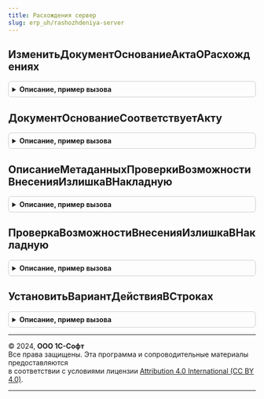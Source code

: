 ```yaml
---
title: Расхождения сервер
slug: erp_uh/rashozhdeniya-server
---
```



## ИзменитьДокументОснованиеАктаОРасхождениях
<details style="margin: 1em 0; padding: 0.5em; border: 1px solid #ccc; border-radius: 6px;">

<summary style="font-weight: bold; cursor: pointer;">Описание, пример вызова</summary>

```bsl

// Изменяет документ основание Акта о расхождениях в соответствии с актом.
// Перед изменением выполняется проверка, что изменения требуются.
//
// Параметры:
//  АктОРасхождениях  - ДокументСсылка.АктОРасхожденияхПослеОтгрузки - акт о расхождениях.
//  Основание         - ДокументСсылка.РеализацияТоваровУслуг, ДокументСсылка.ВозвратТоваровПоставщику, ДокументСсылка.ВозвратТоваровОтКлиента -
//                      основание акта, которое подлежит изменению.
//
Процедура ИзменитьДокументОснованиеАктаОРасхождениях(АктОРасхождениях, Основание) Экспорт
```

Пример вызова
```bsl
РасхожденияСервер.ИзменитьДокументОснованиеАктаОРасхождениях(АктОРасхождениях, Основание) 
```
</details>

## ДокументОснованиеСоответствуетАкту
<details style="margin: 1em 0; padding: 0.5em; border: 1px solid #ccc; border-radius: 6px;">

<summary style="font-weight: bold; cursor: pointer;">Описание, пример вызова</summary>

```bsl

// Проверяет доступно ли изменение основания акта
//
// Параметры:
//  АктОРасхождениях  - ДокументСсылка.АктОРасхожденияхПослеОтгрузки - акт о расхождениях.
//  Основание         - ДокументСсылка.РеализацияТоваровУслуг, ДокументСсылка.ВозвратТоваровПоставщику - основание акта,
//                      которое проверяется на возможность изменений.
//  ИзменениеДокумента - Булево -
//
// Возвращаемое значение:
//   Строка   - состояние доступности изменений. Может принимать следующие значения:
//              "ИзмененияНеТребуются", "ИзмененияВыполнены", "ТребуютсяИзменения", "ОснованиеНеСоответствуетАкту".
//
Функция ДокументОснованиеСоответствуетАкту(АктОРасхождениях, Основание, ИзменениеДокумента = Ложь) Экспорт
```

Пример вызова
```bsl
Результат = РасхожденияСервер.ДокументОснованиеСоответствуетАкту(АктОРасхождениях, Основание, ИзменениеДокумента);
```
</details>

## ОписаниеМетаданныхПроверкиВозможностиВнесенияИзлишкаВНакладную
<details style="margin: 1em 0; padding: 0.5em; border: 1px solid #ccc; border-radius: 6px;">

<summary style="font-weight: bold; cursor: pointer;">Описание, пример вызова</summary>

```bsl

// Структура содержащая соответствия имен полей в акте и накладной, служебные признаки.
//
// Возвращаемое значение:
//   Структура - соответствия имен:
//   * ИмяПоляНакладнойЗаказ - Строка -
//   * ИмяПоляРегистраЗаказ - Строка -
//   * ИмяПоляАктаЗаказ - Строка -
//   * ИмяПоляАктаНакладная - Строка -
//   * ИменаПолейУникальности - Строка -
//   * ИмяПоляКОформлению - Строка -
//   * ЗаказВШапке - Булево -
//
Функция ОписаниеМетаданныхПроверкиВозможностиВнесенияИзлишкаВНакладную() Экспорт
```

Пример вызова
```bsl
Результат = РасхожденияСервер.ОписаниеМетаданныхПроверкиВозможностиВнесенияИзлишкаВНакладную() 
```
</details>

## ПроверкаВозможностиВнесенияИзлишкаВНакладную
<details style="margin: 1em 0; padding: 0.5em; border: 1px solid #ccc; border-radius: 6px;">

<summary style="font-weight: bold; cursor: pointer;">Описание, пример вызова</summary>

```bsl

// Процедура - Проверка возможности внесения избытка в накладную
//
// Параметры:
//  Акт					 - ДокументОбъект	 - Текущий акт
//  ИмяРегистра			 - Строка			 - Имя регистра Заказ, соответствующий типу накладной используемой в акте
//  ОписаниеМетаданных	 - Структура		 - Описание соответствий имен полей в акте и накладной, служебные признаки
//  Отказ				 - Булево
//
Процедура ПроверкаВозможностиВнесенияИзлишкаВНакладную(Акт, ИмяРегистра, ОписаниеМетаданных, Отказ) Экспорт
```

Пример вызова
```bsl
РасхожденияСервер.ПроверкаВозможностиВнесенияИзлишкаВНакладную(Акт, ИмяРегистра, ОписаниеМетаданных, Отказ) 
```
</details>

## УстановитьВариантДействияВСтроках
<details style="margin: 1em 0; padding: 0.5em; border: 1px solid #ccc; border-radius: 6px;">

<summary style="font-weight: bold; cursor: pointer;">Описание, пример вызова</summary>

```bsl

// Установить вариант действия в строках.
//
// Параметры:
// 	Форма - ФормаКлиентскогоПриложения - Изменяемая форма
//  РезультатВыбораПользователя - Структура -
//  КоличествоИзмененныхСтрокСоответствие - см. РасхожденияКлиент.УстановитьВариантДействияВыделеннымСтрокам.РезультатВыбораПользователя
//
// Возвращаемое значение:
// 	Число - Количество измененных строк
Функция УстановитьВариантДействияВСтроках(Форма, РезультатВыбораПользователя, КоличествоИзмененныхСтрокСоответствие) Экспорт
```

Пример вызова
```bsl
Результат = РасхожденияСервер.УстановитьВариантДействияВСтроках(Форма, РезультатВыбораПользователя, КоличествоИзмененныхСтрокСоответствие) 
```
</details>

---

© 2024, **ООО 1С-Софт**  
Все права защищены. Эта программа и сопроводительные материалы предоставляются  
в соответствии с условиями лицензии [Attribution 4.0 International (CC BY 4.0)](https://creativecommons.org/licenses/by/4.0/legalcode).

---
